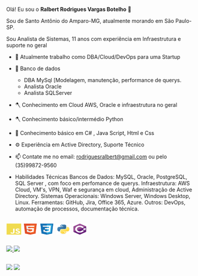 Olá! Eu sou o **Ralbert Rodrigues Vargas Botelho** 👋

Sou de Santo Antônio do Amparo-MG, atualmente morando em São Paulo-SP.

Sou Analista de Sistemas, 11 anos com experiência em Infraestrutura e suporte no geral

- 🔨 Atualmente trabalho como DBA/Cloud/DevOps para uma Startup
- 🌱 Banco de dados
    - DBA MySql [Modelagem, manutenção, performance de querys.
    - Analista Oracle
    - Analista SQLServer
- 🪓 Conhecimento em Cloud AWS, Oracle e infraestrutura no geral
- 🪓 Conhecimento básico/intermédio Python
- 🔑 Conhecimento básico em C# , Java Script, Html e Css
-  ⚙ Experiência em Active Directory, Suporte Técnico
- 📫 Contate me no email: rodriguesralbert@gmail.com ou pelo (35)99872-9560

- Habilidades Técnicas
Bancos de Dados: MySQL, Oracle, PostgreSQL, SQL Server , com foco em perfomance de querys.
Infraestrutura: AWS Cloud, VM's, VPN, Waf e segurança em cloud, Administração de Active Directory.
Sistemas Operacionais: Windows Server, Windows Desktop, Linux.
Ferramentas: GitHub, Jira, Office 365, Azure.
Outros: DevOps, automação de processos, documentação técnica. 


<div style="display: inline_block"><br>
  <img align="center" alt="Ral-Js" height="30" width="40" src="https://raw.githubusercontent.com/devicons/devicon/master/icons/javascript/javascript-plain.svg">
  <img align="center" alt="Ral-HTML" height="30" width="40" src="https://raw.githubusercontent.com/devicons/devicon/master/icons/html5/html5-original.svg">
  <img align="center" alt="Ral-CSS" height="30" width="40" src="https://raw.githubusercontent.com/devicons/devicon/master/icons/css3/css3-original.svg">
  <img align="center" alt="Ral-Python" height="30" width="40" src="https://raw.githubusercontent.com/devicons/devicon/master/icons/python/python-original.svg">
  <img align="center" alt="Ral-Csharp" height="30" width="40" src="https://raw.githubusercontent.com/devicons/devicon/master/icons/csharp/csharp-original.svg">

 
</div>

##
 
<div>
  <a href="https://github.com/Ralbert88">
  <img height="180em" src="https://github-readme-stats.vercel.app/api?username=Ralbert88&show_icons=true&theme=dracula&include_all_commits=true&count_private=true"/>
  <img height="180em" src="https://github-readme-stats.vercel.app/api/top-langs/?username=Ralbert88&layout=compact&langs_count=7&theme=dracula"/>
</div>

  
  ##
 
<div>

  <a href="https://instagram.com/ralbertrod" target="_blank"><img src="https://img.shields.io/badge/-Instagram-%23E4405F?style=for-the-badge&logo=instagram&logoColor=white" target="_blank"></a>
  <a href="https://www.linkedin.com/in/ralbert-rodrigues/" target="_blank"><img src="https://img.shields.io/badge/-LinkedIn-%230077B5?style=for-the-badge&logo=linkedin&logoColor=white" target="_blank"></a> 
 
 
</div>
  

